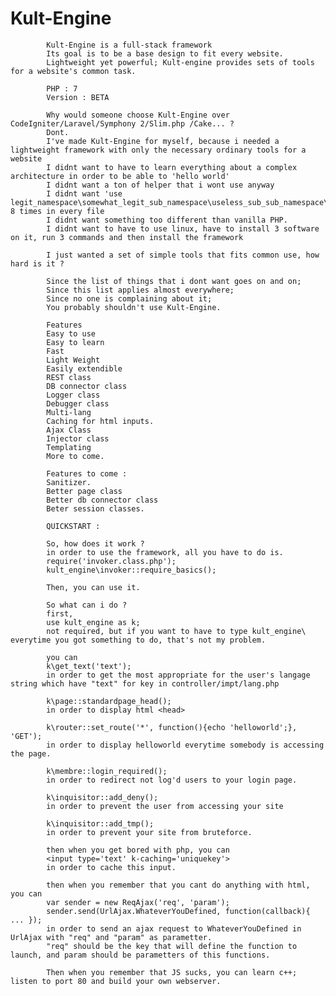 # Kult-Engine

			Kult-Engine is a full-stack framework
			Its goal is to be a base design to fit every website.
			Lightweight yet powerful; Kult-engine provides sets of tools for a website's common task.

			PHP : 7
			Version : BETA

			Why would someone choose Kult-Engine over CodeIgniter/Laravel/Symphony 2/Slim.php /Cake... ?
			Dont.
			I've made Kult-Engine for myself, because i needed a lightweight framework with only the necessary ordinary tools for a website
			I didnt want to have to learn everything about a complex architecture in order to be able to 'hello world'
			I didnt want a ton of helper that i wont use anyway
			I didnt want 'use legit_namespace\somewhat_legit_sub_namespace\useless_sub_sub_namespace\classname\classname;' 8 times in every file
			I didnt want something too different than vanilla PHP.
			I didnt want to have to use linux, have to install 3 software on it, run 3 commands and then install the framework

			I just wanted a set of simple tools that fits common use, how hard is it ?

			Since the list of things that i dont want goes on and on;
			Since this list applies almost everywhere;
			Since no one is complaining about it;
			You probably shouldn't use Kult-Engine.

			Features
			Easy to use
			Easy to learn
			Fast
			Light Weight
			Easily extendible
			REST class
			DB connector class
			Logger class
			Debugger class
			Multi-lang
			Caching for html inputs.
			Ajax Class
			Injector class
			Templating
			More to come.

			Features to come :
			Sanitizer.
			Better page class
			Better db connector class
			Beter session classes.

			QUICKSTART :

			So, how does it work ?
			in order to use the framework, all you have to do is.
			require('invoker.class.php');
			kult_engine\invoker::require_basics();

			Then, you can use it.

			So what can i do ?
			first,
			use kult_engine as k;
			not required, but if you want to have to type kult_engine\ everytime you got something to do, that's not my problem.

			you can
			k\get_text('text');
			in order to get the most appropriate for the user's langage string which have "text" for key in controller/impt/lang.php

			k\page::standardpage_head();
			in order to display html <head>

			k\router::set_route('*', function(){echo 'helloworld';}, 'GET');
			in order to display helloworld everytime somebody is accessing the page.

			k\membre::login_required();
			in order to redirect not log'd users to your login page.

			k\inquisitor::add_deny();
			in order to prevent the user from accessing your site

			k\inquisitor::add_tmp();
			in order to prevent your site from bruteforce.

			then when you get bored with php, you can
			<input type='text' k-caching='uniquekey'>
			in order to cache this input.

			then when you remember that you cant do anything with html, you can
			var sender = new ReqAjax('req', 'param');
			sender.send(UrlAjax.WhateverYouDefined, function(callback){ ... });
			in order to send an ajax request to WhateverYouDefined in UrlAjax with "req" and "param" as parametter.
			"req" should be the key that will define the function to launch, and param should be parametters of this functions.

			Then when you remember that JS sucks, you can learn c++; listen to port 80 and build your own webserver.
